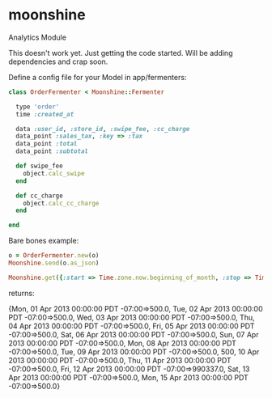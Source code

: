 moonshine
=========

Analytics Module

This doesn't work yet.  Just getting the code started.  Will be adding dependencies and crap soon.

Define a config file for your Model in app/fermenters:
```ruby
class OrderFermenter < Moonshine::Fermenter

  type 'order'
  time :created_at

  data :user_id, :store_id, :swipe_fee, :cc_charge
  data_point :sales_tax, :key => :tax
  data_point :total
  data_point :subtotal

  def swipe_fee
    object.calc_swipe 
  end

  def cc_charge
    object.calc_cc_charge
  end

end
```

Bare bones example:
```ruby
o = OrderFermenter.new(o)
Moonshine.send(o.as_json)
```

```ruby
Moonshine.get({:start => Time.zone.now.beginning_of_month, :stop => Time.zone.now - 2.weeks, :metric => 'sum', :type => 'order', :key => 'total'})
```

returns:

{Mon, 01 Apr 2013 00:00:00 PDT -07:00=>500.0, Tue, 02 Apr 2013 00:00:00 PDT -07:00=>500.0, Wed, 03 Apr 2013 00:00:00 PDT -07:00=>500.0, Thu, 04 Apr 2013 00:00:00 PDT -07:00=>500.0, Fri, 05 Apr 2013 00:00:00 PDT -07:00=>500.0, Sat, 06 Apr 2013 00:00:00 PDT -07:00=>500.0, Sun, 07 Apr 2013 00:00:00 PDT -07:00=>500.0, Mon, 08 Apr 2013 00:00:00 PDT -07:00=>500.0, Tue, 09 Apr 2013 00:00:00 PDT -07:00=>500.0, 500, 10 Apr 2013 00:00:00 PDT -07:00=>500.0, Thu, 11 Apr 2013 00:00:00 PDT -07:00=>500.0, Fri, 12 Apr 2013 00:00:00 PDT -07:00=>990337.0, Sat, 13 Apr 2013 00:00:00 PDT -07:00=>500.0, Mon, 15 Apr 2013 00:00:00 PDT -07:00=>500.0}
